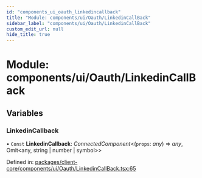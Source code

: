```yaml
---
id: "components_ui_oauth_linkedincallback"
title: "Module: components/ui/Oauth/LinkedinCallBack"
sidebar_label: "components/ui/Oauth/LinkedinCallBack"
custom_edit_url: null
hide_title: true
---
```


# Module: components/ui/Oauth/LinkedinCallBack

## Variables

### LinkedinCallback

• `Const` **LinkedinCallback**: *ConnectedComponent*<(`props`: *any*) => *any*, Omit<any, string \| number \| symbol\>\>

Defined in: [packages/client-core/components/ui/Oauth/LinkedinCallBack.tsx:65](https://github.com/xr3ngine/xr3ngine/blob/66a84a950/packages/client-core/components/ui/Oauth/LinkedinCallBack.tsx#L65)
